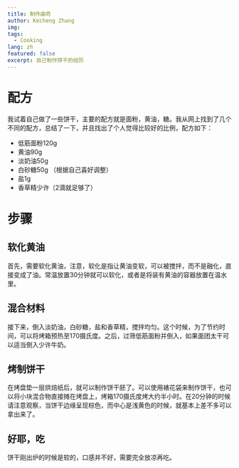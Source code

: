 ```yaml
---
title: 制作曲奇
author: Kecheng Zhang
img: 
tags:
  - Cooking
lang: zh
featured: false
excerpt: 自己制作饼干的经历
---
```

# 配方
我试着自己做了一些饼干，主要的配方就是面粉，黄油，糖。我从网上找到了几个不同的配方，总结了一下，并且找出了个人觉得比较好的比例，配方如下：
- 低筋面粉120g
- 黄油90g
- 淡奶油50g
- 白砂糖50g （根据自己喜好调整）
- 盐1g
- 香草精少许（2滴就足够了）

# 步骤
## 软化黄油
首先，需要软化黄油，注意，软化是指让黄油变软，可以被搅拌，而不是融化，直接变成了油。常温放置30分钟就可以软化，或者是将装有黄油的容器放置在温水里。
## 混合材料
接下来，倒入淡奶油，白砂糖，盐和香草精，搅拌均匀。这个时候，为了节约时间，可以将烤箱预热至170摄氏度。之后，过筛低筋面粉并倒入，如果面团太干可以适当倒入少许牛奶。
## 烤制饼干
在烤盘垫一层烘焙纸后，就可以制作饼干胚了。可以使用裱花袋来制作饼干，也可以将小块混合物直接摊在烤盘上，烤箱170摄氏度烤大约半小时。在20分钟的时候请注意观察，当饼干边缘呈现棕色，而中心是浅黄色的时候，就基本上差不多可以拿出来了。
## 好耶，吃
饼干刚出炉的时候是软的，口感并不好，需要完全放凉再吃。